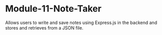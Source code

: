 # Module-11-Note-Taker
Allows users to write and save notes using Express.js in the backend and stores and retrieves from a JSON file.
